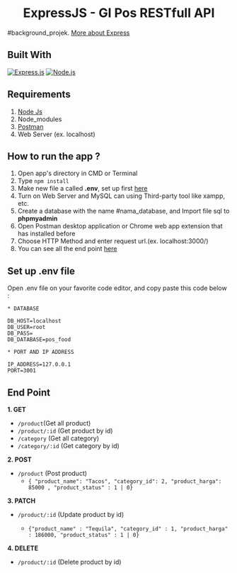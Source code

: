 <h1 align="center">ExpressJS - GI Pos RESTfull API</h1>

#background_projek. [More about Express](https://en.wikipedia.org/wiki/Express.js)

## Built With

[![Express.js](https://img.shields.io/badge/Express.js-4.x-orange.svg?style=rounded-square)](https://expressjs.com/en/starter/installing.html)
[![Node.js](https://img.shields.io/badge/Node.js-v.12.13-green.svg?style=rounded-square)](https://nodejs.org/)

## Requirements

1. <a href="https://nodejs.org/en/download/">Node Js</a>
2. Node_modules
3. <a href="https://www.getpostman.com/">Postman</a>
4. Web Server (ex. localhost)

## How to run the app ?

1. Open app's directory in CMD or Terminal
2. Type `npm install`
3. Make new file a called **.env**, set up first [here](#set-up-env-file)
4. Turn on Web Server and MySQL can using Third-party tool like xampp, etc.
5. Create a database with the name #nama_database, and Import file sql to **phpmyadmin**
6. Open Postman desktop application or Chrome web app extension that has installed before
7. Choose HTTP Method and enter request url.(ex. localhost:3000/)
8. You can see all the end point [here](#end-point)

## Set up .env file

Open .env file on your favorite code editor, and copy paste this code below :

```
* DATABASE

DB_HOST=localhost
DB_USER=root
DB_PASS=
DB_DATABASE=pos_food

* PORT AND IP ADDRESS

IP_ADDRESS=127.0.0.1
PORT=3001
```

## End Point

**1. GET**

- `/product`(Get all product)
- `/product/:id` (Get product by id)
- `/category` (Get all category)
- `/category/:id` (Get category by id)

**2. POST**

- `/product` (Post product)
  - `{ "product_name": "Tacos", "category_id": 2, "product_harga": 85000 , "product_status" : 1 | 0}`

**3. PATCH**

- `/product/:id` (Update product by id)

  - `{"product_name" : "Tequila", "category_id" : 1, "product_harga" : 186000, "product_status" : 1 | 0}`

**4. DELETE**

- `/product/:id` (Delete product by id)
